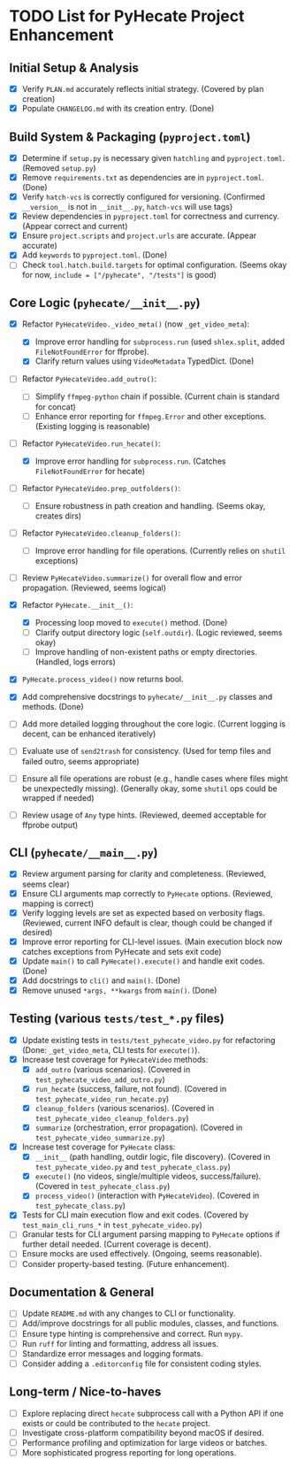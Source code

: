 # TODO List for PyHecate Project Enhancement

## Initial Setup & Analysis
- [x] Verify `PLAN.md` accurately reflects initial strategy. (Covered by plan creation)
- [x] Populate `CHANGELOG.md` with its creation entry. (Done)

## Build System & Packaging (`pyproject.toml`)
- [x] Determine if `setup.py` is necessary given `hatchling` and `pyproject.toml`. (Removed `setup.py`)
- [x] Remove `requirements.txt` as dependencies are in `pyproject.toml`. (Done)
- [x] Verify `hatch-vcs` is correctly configured for versioning. (Confirmed `__version__` is not in `__init__.py`, `hatch-vcs` will use tags)
- [x] Review dependencies in `pyproject.toml` for correctness and currency. (Appear correct and current)
- [x] Ensure `project.scripts` and `project.urls` are accurate. (Appear accurate)
- [x] Add `keywords` to `pyproject.toml`. (Done)
- [ ] Check `tool.hatch.build.targets` for optimal configuration. (Seems okay for now, `include = ["/pyhecate", "/tests"]` is good)

## Core Logic (`pyhecate/__init__.py`)
- [x] Refactor `PyHecateVideo._video_meta()` (now `_get_video_meta`):
    - [x] Improve error handling for `subprocess.run` (used `shlex.split`, added `FileNotFoundError` for ffprobe).
    - [x] Clarify return values using `VideoMetadata` TypedDict. (Done)
- [ ] Refactor `PyHecateVideo.add_outro()`:
    - [ ] Simplify `ffmpeg-python` chain if possible. (Current chain is standard for concat)
    - [ ] Enhance error reporting for `ffmpeg.Error` and other exceptions. (Existing logging is reasonable)
- [ ] Refactor `PyHecateVideo.run_hecate()`:
    - [x] Improve error handling for `subprocess.run`. (Catches `FileNotFoundError` for hecate)
- [ ] Refactor `PyHecateVideo.prep_outfolders()`:
    - [ ] Ensure robustness in path creation and handling. (Seems okay, creates dirs)
- [ ] Refactor `PyHecateVideo.cleanup_folders()`:
    - [ ] Improve error handling for file operations. (Currently relies on `shutil` exceptions)
- [ ] Review `PyHecateVideo.summarize()` for overall flow and error propagation. (Reviewed, seems logical)
- [x] Refactor `PyHecate.__init__()`:
    - [x] Processing loop moved to `execute()` method. (Done)
    - [ ] Clarify output directory logic (`self.outdir`). (Logic reviewed, seems okay)
    - [ ] Improve handling of non-existent paths or empty directories. (Handled, logs errors)
- [x] `PyHecate.process_video()` now returns bool.
- [x] Add comprehensive docstrings to `pyhecate/__init__.py` classes and methods. (Done)
- [ ] Add more detailed logging throughout the core logic. (Current logging is decent, can be enhanced iteratively)
- [ ] Evaluate use of `send2trash` for consistency. (Used for temp files and failed outro, seems appropriate)
- [ ] Ensure all file operations are robust (e.g., handle cases where files might be unexpectedly missing). (Generally okay, some `shutil` ops could be wrapped if needed)
- [ ] Review usage of `Any` type hints. (Reviewed, deemed acceptable for ffprobe output)


## CLI (`pyhecate/__main__.py`)
- [x] Review argument parsing for clarity and completeness. (Reviewed, seems clear)
- [x] Ensure CLI arguments map correctly to `PyHecate` options. (Reviewed, mapping is correct)
- [x] Verify logging levels are set as expected based on verbosity flags. (Reviewed, current INFO default is clear, though could be changed if desired)
- [x] Improve error reporting for CLI-level issues. (Main execution block now catches exceptions from PyHecate and sets exit code)
- [x] Update `main()` to call `PyHecate().execute()` and handle exit codes. (Done)
- [x] Add docstrings to `cli()` and `main()`. (Done)
- [x] Remove unused `*args, **kwargs` from `main()`. (Done)

## Testing (various `tests/test_*.py` files)
- [x] Update existing tests in `tests/test_pyhecate_video.py` for refactoring (Done: `_get_video_meta`, CLI tests for `execute()`).
- [x] Increase test coverage for `PyHecateVideo` methods:
    - [x] `add_outro` (various scenarios). (Covered in `test_pyhecate_video_add_outro.py`)
    - [x] `run_hecate` (success, failure, not found). (Covered in `test_pyhecate_video_run_hecate.py`)
    - [x] `cleanup_folders` (various scenarios). (Covered in `test_pyhecate_video_cleanup_folders.py`)
    - [x] `summarize` (orchestration, error propagation). (Covered in `test_pyhecate_video_summarize.py`)
- [x] Increase test coverage for `PyHecate` class:
    - [x] `__init__` (path handling, outdir logic, file discovery). (Covered in `test_pyhecate_video.py` and `test_pyhecate_class.py`)
    - [x] `execute()` (no videos, single/multiple videos, success/failure). (Covered in `test_pyhecate_class.py`)
    - [x] `process_video()` (interaction with `PyHecateVideo`). (Covered in `test_pyhecate_class.py`)
- [x] Tests for CLI main execution flow and exit codes. (Covered by `test_main_cli_runs_*` in `test_pyhecate_video.py`)
- [ ] Granular tests for CLI argument parsing mapping to `PyHecate` options if further detail needed. (Current coverage is decent).
- [ ] Ensure mocks are used effectively. (Ongoing, seems reasonable).
- [ ] Consider property-based testing. (Future enhancement).

## Documentation & General
- [ ] Update `README.md` with any changes to CLI or functionality.
- [ ] Add/improve docstrings for all public modules, classes, and functions.
- [ ] Ensure type hinting is comprehensive and correct. Run `mypy`.
- [ ] Run `ruff` for linting and formatting, address all issues.
- [ ] Standardize error messages and logging formats.
- [ ] Consider adding a `.editorconfig` file for consistent coding styles.

## Long-term / Nice-to-haves
- [ ] Explore replacing direct `hecate` subprocess call with a Python API if one exists or could be contributed to the `hecate` project.
- [ ] Investigate cross-platform compatibility beyond macOS if desired.
- [ ] Performance profiling and optimization for large videos or batches.
- [ ] More sophisticated progress reporting for long operations.
